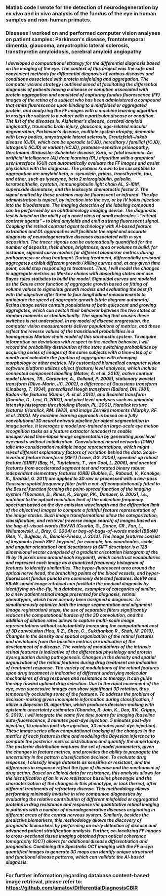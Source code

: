 ### Matlab code I wrote for the detection of neurodegeneration by ex vivo and in vivo analysis of the fundus of the eye in human samples and non-human primates.
### Diseases I worked on and performed computer vision analyses on patient samples: Parkinson's disease, frontotemporal dimentia, glaucoma, amyotrophic lateral sclerosis, transthyretin amyloidosis, cerebral amyloid angiopathy
##### I developed a computational strategy for the differential diagnosis based on the imaging of the eye. The context of this project was the safe and convenient methods for differential diagnosis of various diseases and conditions associated with protein misfolding and aggregation. The computer visions strategy I outlined aimed at facilitating the differential diagnosis of patients having a disease or condition associated with protein aggregation and consisted of capturing fundus fluorescence (FF) images of the retina of a subject who has been administered a compound that emits fluorescence upon binding to a misfolded or aggregated protein, and analyzing the FF images with a machine learning algorithm to assign the subject to a cohort with a particular disease or condition. The list of the diseases is: Alzheimer’s disease, cerebral amyloid angiopathy, traumatic brain injury, glaucoma, age-related macular degeneration, Parkinson’s disease, multiple system atrophy, dementia with Lewy bodies, amyotrophic lateral sclerosis, Creutzfeldt-Jakob disease (CJD), which can be sporadic (sCJD), hereditary / familial (fCJD), iatrogenic (iCJD) or variant (vCJD), protease-sensitive prionopathy, Gerstmann-Sträussler-Scheinker disease, Kuru, or fatal insomnia. An artificial intelligence (AI) deep learning (DL) algorithm with a graphical user interface (GUI) can automatically evaluate the FF images and assist physicians with the diagnosis. The proteins known to be susceptible to aggregation are amyloid beta, α-synuclein, prions, transthyretin, tau, and other, such as lysozyme, beta 2 microglobulin, gelsolin, keratoepithelin, cystatin, immunoglobulin light chain AL, S-IBM, superoxide dismutase, and the leukocyte chemotactic factor 2. The signal emitted by these proteins may be fluorescent or infrared. The dye administration is topical, by injection into the eye, or by IV bolus injection into the bloodstream. The imaging detection of the labeling compound can be performed by an ophthalmology imaging device. The diagnostic test is based on the ability of a novel class of small molecules – “retinal contrast agents” – to bind amyloids and emit a strong fluorescent signal. Coupling the retinal contrast agent technology with AI-based feature extraction and DL approaches will facilitate the rapid and accurate diagnosis of neurodegenerative diseases associated with α-syn deposition. The tracer signals can be automatically quantified for the number of deposits, their shape, brightness, area or volume to build, for instance, sigmoid curve models for different biomarker metrics during pathogenesis or drug treatment. During treatment, differentially resistant aggregates exhibit different growth / killing curves and, at any given time point, could stop responding to treatment. Thus, I will model the changes in aggregate metrics as Markov chains with absorbing states and use Bayes rules statistics to build the model. Sigmoidal curves are modeled as the Gauss error function of aggregate growth based on fitting of volume values to sigmoidal growth models and evaluating the best fit with the objective after three to four longitudinal measurements to anticipate the speed of aggregate growth (state diagram automata). Retina image series contain populations of both quiescent and growing aggregates, which can switch their behavior between the two states at random moments or stochastically. The signaling that causes these switches is not understood. In my model of disease progression, the computer vision measurements deliver populations of metrics, and these reflect the reverse values of the transitional probabilities in a homogenous Markov chain model of this stochastic system. To acquire information on deviations with respect to the median behavior, I will record the probability distribution of the state switching probabilities by acquiring series of images of the same subjects with a time-step of a month and calculate the fraction of aggregates with changing morphology or other metrics. My customized biomedical computer vision software platform utilizes object (feature) level analyses, which include connected component labelling (Matov, A. et al. 2010), active contour model (Jones, TR., Carpenter, A., Golland, P. 2005), stationary wavelet transform (Olivo-Marin, JC. 2002), a difference of Gaussians transform (Lindberg, T. 1994), generalized Hough transform (Ballard, DH. 1981), Radon-like features (Kumar, R. et al. 2010), and Beamlet transform (Donoho, D., Levi, O. 2002), and pixel level analyses such as unimodal intensity histogram thresholding (Rosin, PL. 2001), Haralick texture features (Haralick, RM. 1983), and image Zernike moments (Murphy, RF. et al. 2003). My machine learning approach is based on a fully convolutional 3D neural network pipeline for object segmentation in image series. It leverages a model pre-trained on large-scale eye motion recognition tasks as a feature extractor (encoder) to enable unsupervised time-lapse image segmentation by generating pixel level eye masks without initialization. Convolutional neural networks (CNN) take into consideration multiple image representations, which might reveal different explanatory factors of variation behind the data. Scale-invariant feature transform (SIFT) (Lowe, DG. 2004), speeded-up robust feature (SURF) (Bay, H., Tuytelaars, T., van Gool, L. 2006), and oriented features from accelerated segment test and rotated binary robust independent elementary features (ORB) (Rublee, E., Rabaud, V., Konolige, K., Bradski, G. 2011) are applied to 3D raw or processed with a low-pass Gaussian spatial frequency filter (with a cut-off computationally fitted to the Bessel function forming the point-spread function of the imaging system (Thomann, D., Rines, R., Sorger, PK., Danuser, G. 2002), i.e., matched to the optical resolution limit of the collection frequency spectrum based on the dye emission wavelength and the diffraction limit of the objective) images to compute a faithful feature representation of the image stacks. Such image transformations allow the categorization, classification, and retrieval (reverse image search) of images based on the bag-of-visual-words (BoVW) (Csurka, G., Dance, CR., Fan, L., Willamowski, J., Bray, C. 2004) or bag-of-bags-of-words model (BBoW) (Ren, Y., Bugeau, A., Benois-Pineau, J. 2013). The image features consist of keypoints (each SIFT keypoint, for example, has coordinates, scale, and angular orientation) and descriptors (a SIFT descriptor is a 128-dimensional vector comprised of a gradient orientation histogram of the 16 by 16 pixels area around each keypoint), which construct vocabularies and represent each image as a quantized frequency histogram of features to identify similarities. The hyper-fluorescent area around the optical nerve head, the branching points of the blood vessels, and hyper-fluorescent fundus puncta are commonly detected features. BoVW and BBoW-based image retrieval can facilitate the medical diagnosis by identifying on-the-fly, in a database, examples of categories of similar, to a new patient retinal image presented for diagnosis, retinal phenotypes, which have already been assigned a diagnosis. To simultaneously optimize both the image segmentation and alignment (image registration) steps, the use of separable filters significantly reduces the computational burden of the 3D convolution, and the addition of dilation rates allows to capture multi-scale image representations without substantially increasing the computational cost of 3D convolution (Hou, R.Z., Chen, C., Sukthankar, R., Shah, M. 2019). Changes in the density and spatial organization of the retinal features and deviations from the baseline metrics are indicative of the development of a disease. The variety of modulations of the intrinsic retinal features is indicative of the differential physiology and protein dysregulation during pathogenesis. Changes in the density and spatial organization of the retinal features during drug treatment are indicative of treatment response. The variety of modulations of the retinal features upon drug treatment is indicative of different underlying molecular mechanisms of drug response and resistance to therapy. It can guide therapy toward optimal drug selection. Due to the rapid movement of the eye, even successive images can show significant 3D rotation, thus temporarily occluding some of the features. To address the problem of decision-making given incomplete information during classification, I utilize a Bayesian DL algorithm, which produces decision-making with epistemic uncertainty estimates (Chandra, R. Jain, K., Deo, RV., Cripps, S. 2019). I will integrate the same five time points for imaging (baseline auto-fluorescence, 2 minutes post-dye injection, 5 minutes post-dye injection, 15 minutes post-dye injection, 30 minutes post-dye injection). These image series allow computational tracking of the changes in the metrics of each feature in time and modeling the Bayesian inference to compute the posterior metrics distributions and quantify the uncertainty. The posterior distribution captures the set of model parameters, given the changes in feature metrics, and provides the ability to propagate the uncertainty in the pattern classification decision. To evaluate drug response, I classify image datasets as sensitive or resistant, and the differences in response reflect the type of disease and the mechanism of drug action. Based on clinical data for resistance, this analysis allows for the identification of an in vivo resistance baseline phenotype and the characterization of the changes in this phenotype, or lack thereof, after different treatments of refractory disease. This methodology allows performing minimally invasive in vivo companion diagnostics by evaluating the relative contribution of different misfolded or aggregated proteins in drug resistance and response via quantitative retinal imaging in patients with a number of neurodegenerative diseases originating in different areas of the central nervous system. Similarly, besides the predictive biomarkers, this methodology allows the discovery of prognostic biomarkers by performing an early detection of disease and advanced patient stratification analysis. Further, co-localizing FF images to cross-sectional tissue imaging obtained from optical coherence tomography (OCT) allows for additional disease differentiation and prognostics. Combining the Spectralis OCT imaging with the FF α-syn quantified images to generate 3D maps can identify unique structural and functional disease patterns, which can validate the AI-based diagnosis.

### For further information regarding database content-based image retrieval, please refer to: https://github.com/amatov/DifferentialDiagnosisCBIR
